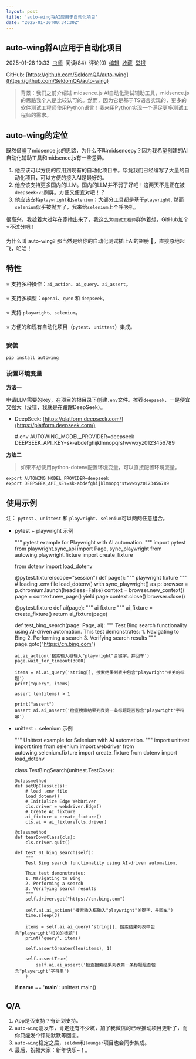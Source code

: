 ```yaml
---
layout: post
title: 'auto-wing将AI应用于自动化项目'
date: "2025-01-30T00:34:30Z"
---
```

auto-wing将AI应用于自动化项目
--------------------

2025-01-28 10:33  [虫师](https://www.cnblogs.com/fnng)  阅读(84)  评论(0)  [编辑](https://i.cnblogs.com/EditPosts.aspx?postid=18693023)  [收藏](javascript:void\(0\))  [举报](javascript:void\(0\))

GitHub: [https://github.com/SeldomQA/auto-wing](https://github.com/SeldomQA/auto-wing)

> 背景：我们之前介绍过 midsence.js AI自动化测试辅助工具，midsence.js的思路我个人是比较认可的。然而，因为它是基于TS语言实现的，更多的软件测试工程师使用Python语言！我来用Python实现一个满足更多测试工程师的需求。

auto-wing的定位
------------

既然借鉴了midsence.js的思路，为什么不叫midsencepy？因为我希望创建的AI自动化辅助工具和midsence.js有一些差异。

1.  他应该可以方便的应用到现有的自动化项目中。毕竟我们已经编写了大量的自动化项目，可以方便的接入AI是最好的。
2.  他应该支持更多国内的LLM。国内的LLM并不弱了好吧！这两天不是正在被`deepseek-v3`刷屏。方便又便宜对吧！？
3.  他应该支持`playwright`和`selenium`；大部分工具都是基于`playwright`, 然而`selenium`似乎被抛弃了，我来给`selenium`上个呼吸机。

很高兴，我趁着大过年在家撸出来了，我这么为`测试工程师`群体着想，GitHub加个⭐不过分吧！

为什么叫 auto-wing? 那当然是给你的自动化测试插上AI的翅膀 🪽，直接原地起飞，哈哈！

特性
--

⭐ 支持多种操作：`ai_action`、`ai_query`、`ai_assert`。

⭐ 支持多模型：`openai`、`qwen` 和 `deepseek`。

⭐ 支持 `playwright`、`selenium`。

⭐ 方便的和现有自动化项目（`pytest`、`unittest`）集成。

### 安装

    pip install autowing
    

### 设置环境变量

**方法一**

申请LLM需要的key，在项目的根目录下创建`.env`文件。推荐`deepseek`，一是便宜又强大（没错，我就是在蹭蹭DeepSeek）。

*   DeepSeek: [https://platform.deepseek.com/](https://platform.deepseek.com/)

    #.env
    AUTOWING_MODEL_PROVIDER=deepseek
    DEEPSEEK_API_KEY=sk-abdefghijklmnopqrstwvwxyz0123456789
    

**方法二**

> 如果不想使用python-dotenv配置环境变量，可以直接配置环境变量。

    export AUTOWING_MODEL_PROVIDER=deepseek
    export DEEPSEEK_API_KEY=sk-abdefghijklmnopqrstwvwxyz0123456789
    

使用示例
----

注： `pytest` 、`unittest` 和 `playwright`、`selenium`可以两两任意组合。

*   pytest + playwright 示例

    """
    pytest example for Playwright with AI automation.
    """
    import pytest
    from playwright.sync_api import Page, sync_playwright
    from autowing.playwright.fixture import create_fixture
    
    from dotenv import load_dotenv
    
    
    @pytest.fixture(scope="session")
    def page():
        """
        playwright fixture
        """
        # loading .env file
        load_dotenv()
        with sync_playwright() as p:
            browser = p.chromium.launch(headless=False)
            context = browser.new_context()
            page = context.new_page()
            yield page
            context.close()
            browser.close()
    
    
    @pytest.fixture
    def ai(page):
        """
        ai fixture
        """
        ai_fixture = create_fixture()
        return ai_fixture(page)
    
    
    def test_bing_search(page: Page, ai):
        """
        Test Bing search functionality using AI-driven automation.
        This test demonstrates:
        1. Navigating to Bing
        2. Performing a search
        3. Verifying search results
        """
        page.goto("https://cn.bing.com")
    
        ai.ai_action('搜索输入框输入"playwright"关键字，并回车')
        page.wait_for_timeout(3000)
    
        items = ai.ai_query('string[], 搜索结果列表中包含"playwright"相关的标题')
        print("query", items)
    
        assert len(items) > 1
    
        print("assert")
        assert ai.ai_assert('检查搜索结果列表第一条标题是否包含"playwright"字符串')
    

*   unittest + selenium 示例

    """
    Unittest example for Selenium with AI automation.
    """
    import unittest
    import time
    from selenium import webdriver
    from autowing.selenium.fixture import create_fixture
    from dotenv import load_dotenv
    
    
    class TestBingSearch(unittest.TestCase):
    
        @classmethod
        def setUpClass(cls):
            # load .env file
            load_dotenv()
            # Initialize Edge WebDriver
            cls.driver = webdriver.Edge()
            # Create AI fixture
            ai_fixture = create_fixture()
            cls.ai = ai_fixture(cls.driver)
    
        @classmethod
        def tearDownClass(cls):
            cls.driver.quit()
    
        def test_01_bing_search(self):
            """
            Test Bing search functionality using AI-driven automation.
    
            This test demonstrates:
            1. Navigating to Bing
            2. Performing a search
            3. Verifying search results
            """
            self.driver.get("https://cn.bing.com")
    
            self.ai.ai_action('搜索输入框输入"playwright"关键字，并回车')
            time.sleep(3)
    
            items = self.ai.ai_query('string[], 搜索结果列表中包含"playwright"相关的标题')
            print("query", items)
    
            self.assertGreater(len(items), 1)
    
            self.assertTrue(
                self.ai.ai_assert('检查搜索结果列表第一条标题是否包含"playwright"字符串')
            )
    
    
    if __name__ == '__main__':
        unittest.main()
    

Q/A
---

1.  App是否支持？有计划支持。
2.  `auto-wing`刚发布，肯定还有不少坑，加了我微信的已经推动项目更新了，而你只能发个评论默默等回复。
3.  `auto-wing`稳定之后，`seldom`和`lounger`项目也会同步集成。
4.  最后，祝福大家：新年快乐~！。